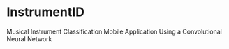 # InstrumentID
Musical Instrument Classification Mobile Application Using a Convolutional Neural Network
